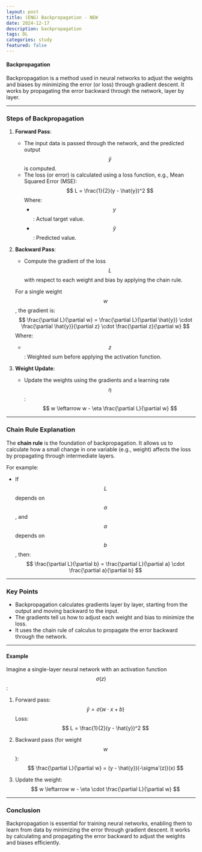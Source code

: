```yaml
---
layout: post
title: (ENG) Backpropagation - NEW
date: 2024-12-17
description: backpropagation
tags: DL
categories: study
featured: false
---
```



#### **Backpropagation**

Backpropagation is a method used in neural networks to adjust the weights and biases by minimizing the error (or loss) through gradient descent. It works by propagating the error backward through the network, layer by layer.

---

### **Steps of Backpropagation**

1. **Forward Pass**:
   - The input data is passed through the network, and the predicted output $$\hat{y}$$ is computed.
   - The loss (or error) is calculated using a loss function, e.g., Mean Squared Error (MSE):
     $$
     L = \frac{1}{2}(y - \hat{y})^2
     $$
     Where:
     - $$y$$: Actual target value.
     - $$\hat{y}$$: Predicted value.

2. **Backward Pass**:
   - Compute the gradient of the loss $$L$$ with respect to each weight and bias by applying the chain rule.

   For a single weight $$w$$, the gradient is:
   $$
   \frac{\partial L}{\partial w} = \frac{\partial L}{\partial \hat{y}} \cdot \frac{\partial \hat{y}}{\partial z} \cdot \frac{\partial z}{\partial w}
   $$
   Where:
   - $$z$$: Weighted sum before applying the activation function.

3. **Weight Update**:
   - Update the weights using the gradients and a learning rate $$\eta$$:
     $$
     w \leftarrow w - \eta \frac{\partial L}{\partial w}
     $$

---

### **Chain Rule Explanation**
The **chain rule** is the foundation of backpropagation. It allows us to calculate how a small change in one variable (e.g., weight) affects the loss by propagating through intermediate layers.

For example:
- If $$L$$ depends on $$a$$, and $$a$$ depends on $$b$$, then:
  $$
  \frac{\partial L}{\partial b} = \frac{\partial L}{\partial a} \cdot \frac{\partial a}{\partial b}
  $$

---

### **Key Points**
- Backpropagation calculates gradients layer by layer, starting from the output and moving backward to the input.
- The gradients tell us how to adjust each weight and bias to minimize the loss.
- It uses the chain rule of calculus to propagate the error backward through the network.

---

#### **Example**
Imagine a single-layer neural network with an activation function $$\sigma(z)$$:
1. Forward pass:
   $$
   \hat{y} = \sigma(w \cdot x + b)
   $$
   Loss:
   $$
   L = \frac{1}{2}(y - \hat{y})^2
   $$
2. Backward pass (for weight $$w$$):
   $$
   \frac{\partial L}{\partial w} = (y - \hat{y})(-\sigma'(z))(x)
   $$

3. Update the weight:
   $$
   w \leftarrow w - \eta \cdot \frac{\partial L}{\partial w}
   $$

---

### **Conclusion**

Backpropagation is essential for training neural networks, enabling them to learn from data by minimizing the error through gradient descent. It works by calculating and propagating the error backward to adjust the weights and biases efficiently.
